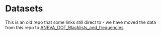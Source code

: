 # Datasets

This is an old repo that some links still direct to - we have moved the data from this repo to [ANEVA_DOT_Blacklists_and_frequencies ](https://github.com/PejLab/ANEVA-DOT_reference_datasets/tree/master/)
